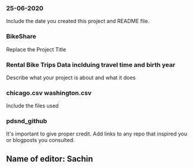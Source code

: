 ### 25-06-2020
Include the date you created this project and README file.

### BikeShare
Replace the Project Title

### Rental Bike Trips Data inclduing travel time and birth year
Describe what your project is about and what it does

### chicago.csv washington.csv
Include the files used

### pdsnd_github
It's important to give proper credit. Add links to any repo that inspired you or blogposts you consulted.

## Name of editor: Sachin
